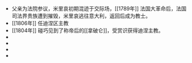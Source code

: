 - 父亲为法院参议，米里哀初期混迹于交际场，[[1789年]] 法国大革命后，法国司法界贵族遭到摧毁，米里哀逃往意大利，返回后成为教士。
- [[1806年]] 任迪涅区主教
- [[1804年]] 碰巧见到了称帝后的[[拿破仑]]，受赏识获得迪涅主教。
-
-
-
-